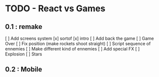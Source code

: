 TODO - React vs Games
===========

 0.1 : remake
-------------
 [ ] Add screens system
  [x] sortof
  [x] intro
  [ ] Add back the game
  [ ] Game Over
 [ ] Fix position (make rockets shoot straight)
 [ ] Script sequence of ennemies
 [ ] Make different kind of ennemies
 [ ] Add special FX
  [ ] Explosion
  [ ] Stars

 0.2 : Mobile
-------------
